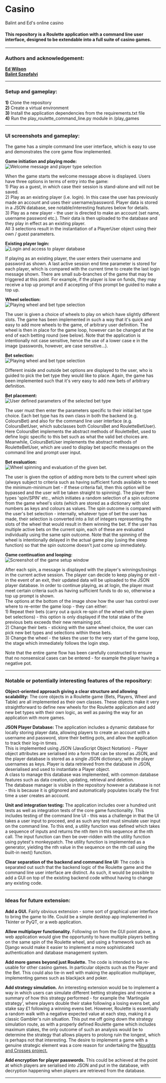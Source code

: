 <!DOCTYPE html>
<html>
<body>

<h1> Casino </h1>

Balint and Ed's online casino

<h4>
    This repository is a Roulette application with a command line user interface, designed to be extendable into a full
    suite of casino games.
</h4>
<hr>


<h3>Authors and acknowledgement:</h3>
<p>
    <b>
        <a href="https://github.com/edwilson543">Ed Wilson</a>
    </b>
<br>
    <b>
        <a href="https://github.com/szepfalvibalint">Balint Szepfalvi</a>
    </b> 
</p>
<hr>


<h3>Setup and gameplay:</h3>
<p>
    <b>1)</b> Clone the repository<br>
    <b>2)</b> Create a virtual environment<br>
    <b>3)</b> Install the application dependencies from the requirements.txt file<br>
    <b>4)</b> Run the play_roulette_command_line.py module in /play_games
</p>

<hr>


<h3>UI screenshots and gameplay:</h3>
The game has a simple command line user interface, which is easy to use and demonstrates the core game flow implemented.
<br>

<b>Game initiation and playing mode:</b><br>
<img src="user_interface/readme_screenshots/opening_message.png" alt="Welcome message and player type selection">
<p>
When the game starts the welcome message above is displayed. Users have three options in terms of entry into the game:<br>
    1) Play as a guest, in which case their session is stand-alone and will not be saved. <br>
    2) Play as an existing player (i.e. login). In this case the user has previously made an account and uses their
        username/password. Player data is stored in a JSON database, see notable/interesting features below for details.<br>
    3) Play as a new player - the user is directed to make an account (set name, username password etc.). Their
        data is then uploaded to the database and they play in effect as an existing player.<br>
All 3 selections result in the instantiation of a PlayerUser object using their own / guest parameters.
</p>

<b>Existing player login:</b><br>
<img src="user_interface/readme_screenshots/username_and_password.png" alt="Login and access to player database">
<p>
If playing as an existing player, the user enters their username and password as shown. A last active session end time 
parameter is stored for each player, which is compared with the current time to create
the last login message shown. There are small sub-branches of the game that may be triggered at this point. For example,
if the player is low on funds, they may receive a top up prompt and if accepting of this prompt be guided to make a top 
up.
</p>

<b>Wheel selection:</b><br>
<img src="user_interface/readme_screenshots/wheel_selection.png" alt="Playing wheel and bet type selection">
<p>
The user is given a choice of wheels to play on which have slightly different slots. The game has been implemented in 
such a way that it's quick and easy to add more wheels to the game, of arbitrary user definition. The wheel is then in
place for the game loop, however can be changed at the end of each betting round (see below). Note that the application
is intentionally not case sensitive, hence the use of a lower case e in the image (passwords, however, are case
sensitive...).
</p>

<b>Bet selection:</b><br>
<img src="user_interface/readme_screenshots/bet_selection.png" alt="Playing wheel and bet type selection">
<p>
Different inside and outside bet options are displayed to the user, who is guided to pick the bet type they would like 
to place. Again, the game has been implemented such that it's very easy to add new bets of arbitrary definition.
</p>

<b>Bet placement:</b><br>
<img src="user_interface/readme_screenshots/bet_placement.png" alt="User defined parameters of the selected bet type">
<p>
The user must then enter the parameters specific to their initial bet type choice.
Each bet type has its own class in both the backend (e.g. ColoursBet) and also for the command line user interface (e.g. 
ColoursBetUser, which subclasses both ColoursBet and RouletteBetUser). Here ColoursBet implements the abstract methods
of RouletteBet, used to define logic specific to this bet such as what the valid bet choices are.
Meanwhile, ColoursBetUser implements the abstract methods of RouletteBetUser, which are used to display bet specific
messages on the command line and prompt user input.
</p>

<b>Bet evaluation:</b><br>
<img src="user_interface/readme_screenshots/bet_evaluation.png" alt="Wheel spinning and evaluation of the given bet.">
<p>
The user is given the option of adding more bets to the current wheel spin (always subject to criteria such as having
sufficient funds available to meet the minimum-minimum bet - if these criteria fail, then this option will be bypassed and the
user will be taken straight to spinning). The player then types 'spin/SPIN' etc., which initiates a random selection of
a spin outcome from the game wheel's slots (which are stored as a dictionary with slot numbers as keys and colours as 
values.
The spin outcome is compared with the user's bet selection - internally, whatever type of bet the user has made, their
selection is converted into a list of integers representing the slots of the wheel that would result in them winning the
bet. If the user has multiple active bets on the current spin, each of these are evaluated individually using the same
spin outcome. Note that the spinning of the wheel is intentionally delayed in the actual game play (using the sleep 
function) so that the spin outcome doesn't just come up immediately.
</p>

<b>Game continuation and looping:</b><br>
<img src="user_interface/readme_screenshots/game_continuation.png" alt="Screenshot of the game setup window">
<p>
After each spin, a message is displayed with the player's winnings/losings in the current active session.
The player can decide to keep playing or exit - in the event of an exit, their updated data will be
uploaded to the JSON player database. In order to continue playing, as at login, the player must meet certain criteria
such as having sufficient funds to do so, otherwise a top up prompt is shown.<br>
The options at the bottom of the image show how the user has control over where to re-enter the game loop - they can 
either:<br>
1) Repeat their bets (carry out a quick re-spin of the wheel with the given bet selections) - this option is only 
displayed if the total stake of the previous bets exceeds their new remaining pot.<br>
2) Change their bets - sticking with the same wheel choice, the user can pick new bet types and selections within these
bets.<br>
3) Change the wheel - the takes the user to the very start of the game loop, the stage which immediately follows the 
login step.
</p>
Note that the entire game flow has been carefully constructed to ensure that no nonsensical cases can be entered - for 
example the player having a negative pot.
<hr>


<h3>Notable or potentially interesting features of the repository:</h3>

<p>

<b>Object-oriented approach giving a clear structure and allowing scalability:</b>
The core objects in a Roulette game (Bets, Players, Wheel and Table)
are all implemented as their own classes. These objects make it very straightforward to define new wheels for
the Roulette application and add new bet types with their own logic, as well as paving the way for an application with
more games.
<br>

<b>JSON Player Database:</b> 
The application includes a dynamic database for locally storing player data, allowing players to create an account with
a username and password, store their betting pots, and allow the application to track their log-in times.<br>
This is implemented using JSON (JavaScript Object Notation) - Player object attributes are serialised into a form that 
can be stored as JSON, and the player database is stored as a single JSON dictionary, with the player usernames as keys. 
Player is data  retrieved from the database in JSON, deserialised and used to instantiate a Player object.<br>
A class to manage this database was implemented, with common database features such as data creation, updating,
retrieval and deletion.<br>
The database manager is visible in the repository however a database is not - this is because it is gitignored and
automatically populates locally the first time a user creates an account.
<br>

<b>Unit and integration testing:</b> The application includes over a hundred unit tests as well as integration tests of 
the core game functionality.
This includes testing of the command line UI - this was a challenge in that the UI takes a user 
input to proceed, and as such any test must simulate user input on the command line. To this end, a utility function
was defined which takes a sequence of inputs and returns the nth item in this sequence at the nth call. The input 
function can then be over-ridden with the utility function using pytest's monkeypatch. The utility function is
implemented as a generator, yielding the nth value in the sequence on the nth call using the built-in next() function.
<br>


<b>Clear separation of the backend and command line UI:</b> The code is separated out such that the backend logic of the
Roulette game and the command line user interface are distinct. As such, it would be possible to add a GUI on top of the
existing backend code without having to change any existing code.
<br>
</p>

<hr>


<h3>Ideas for future extension:</h3>

<p>

<b>Add a GUI.</b>
Fairly obvious extension - some sort of graphical user interface to bring the game to life. Could be a simple desktop
app implemented in Tkinter or PyQT, or a web application.
<br>

<b>Allow multiplayer functionality.</b>
Following on from the GUI point above, a web application would give the opportunity to have multiple players
betting on the same spin of the Roulette wheel, and using a framework such as Django would make it easier to implement
a more sophisticated authentication and database management system.
<br>

<b>Add more games beyond just Roulette.</b>
The code is intended to be re-usable for other casino games. In particular objects such as the Player and the Bet.
This could also tie-in well with making the application multiplayer, implementing games such as blackjack and poker.
<br>

<b>Add strategy simulation.</b>
An interesting extension would be to implement a way in which users can simulate different betting strategies and 
receive a summary of how this strategy performed - for example the 'Martingale strategy', where players double their
stake following a losing evens bet, and stake say £1 following a winning evens bet. However, Roulette is essentially a
random walk with a negative expected value at each step, making it a classic Gambler's ruin situation. This put me off
going down the strategy simulation route, as with a properly defined Roulette game which includes maximum stakes, the
only outcome of such an analysis would be to determine the strategy that allows players to prolong ruin the longest,
which is perhaps not that interesting. The desire to implement a game with a genuine strategic element was a core reason
for undertaking the 
<a href="https://github.com/edwilson543/noughts_and_crosses"> Noughts and Crosses project.</a>
<br>

<b>Add encryption for player passwords.</b>
This could be achieved at the point at which players are serialised into JSON and
put in the database, with decryption happening when players are retrieved from the database.
<br>
</p>

<hr>

</body>
</html>
